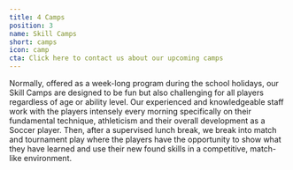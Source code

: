 ```yaml
---
title: 4 Camps
position: 3
name: Skill Camps
short: camps
icon: camp
cta: Click here to contact us about our upcoming camps
---
```


Normally, offered as a week-long program during the school holidays, our Skill Camps are designed to be fun but also challenging for all players regardless of age or ability level. Our experienced and knowledgeable staff work with the players intensely every morning specifically on their fundamental technique, athleticism and their overall development as a Soccer player. Then, after a supervised lunch break, we break into match and tournament play where the players have the opportunity to show what they have learned and use their new found skills in a competitive, match-like environment.
